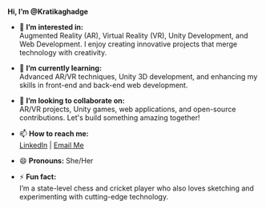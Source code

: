 **Hi, I’m @Kratikaghadge**

- 👀 **I’m interested in:**  
  Augmented Reality (AR), Virtual Reality (VR), Unity Development, and Web Development. I enjoy creating innovative projects that merge technology with creativity.  

- 🌱 **I’m currently learning:**  
  Advanced AR/VR techniques, Unity 3D development, and enhancing my skills in front-end and back-end web development.  

- 💞️ **I’m looking to collaborate on:**  
  AR/VR projects, Unity games, web applications, and open-source contributions. Let's build something amazing together!  

- 📫 **How to reach me:**  
  [LinkedIn](https://www.linkedin.com/in/kratika-ghadge/) | [Email Me](mailto:kratikaghadge2119@gmail.com)  

- 😄 **Pronouns:** She/Her  

- ⚡ **Fun fact:**  
  I’m a state-level chess and cricket player who also loves sketching and experimenting with cutting-edge technology.
